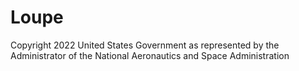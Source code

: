 # Loupe
Copyright 2022 United States Government as represented by the Administrator of the National Aeronautics and Space Administration
